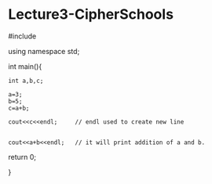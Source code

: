 # Lecture3-CipherSchools

#include<iostream>

using namespace std;

int main(){

    int a,b,c;

    a=3;
    b=5;
    c=a+b;

    cout<<c<<endl;     // endl used to create new line


    cout<<a+b<<endl;   // it will print addition of a and b.

return 0;

}

